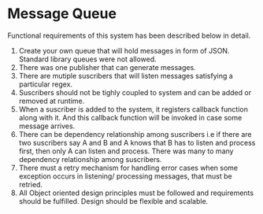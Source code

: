 # Message Queue
Functional requirements of this system has been described below in detail.

1. Create your own queue that will hold messages in form of JSON. Standard library queues were not allowed.
2. There was one publisher that can generate messages.
3. There are mutiple suscribers that will listen messages satisfying a particular regex.
4. Suscribers should not be tighly coupled to system and can be added or removed at runtime.
5. When a suscriber is added to the system, it registers callback function along with it. And this callback function will be invoked in case some message arrives.
6. There can be dependency relationship among suscribers i.e if there are two suscribers say A and B and A knows that B has to listen and process first, then only A can listen and process. There was many to many dependency relationship among suscribers.
7. There must a retry mechanism for handling error cases when some exception occurs in listening/ processing messages, that must be retried.
8. All Object oriented design principles must be followed and requirements should be fulfilled. Design should be flexible and scalable.